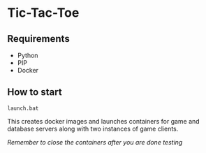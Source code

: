 # Tic-Tac-Toe

## Requirements
- Python
- PIP
- Docker

## How to start

```
launch.bat
```

This creates docker images and launches containers for game and database servers along with two instances of game clients.

*Remember to close the containers after you are done testing*
